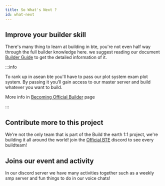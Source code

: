 ```yaml
---
title: So What's Next ?
id: what-next
---
```

## Improve your builder skill
There's many thing to learn at building in bte, you're not even half way through the full builder knowledge here.
we suggest reading our document [Builder Guide](../../../guide/builder-guide) to get the detailed information of it.

:::info

To rank up in asean bte you'll have to pass our plot system exam plot system.
By passing it you'll gain access to our master server and build whatever you want to build.

More info in [Becoming Official Builder](../../become-official) page

:::

## Contribute more to this project
We're not the only team that is part of the Build the earth 1:1 project, we're building it all around the world!
join the [Official BTE](https://discord.gg/buildtheearth) discord to see every buildteam!


## Joins our event and activity 
In our discord server we have many activities together such as a weekly smp server and fun things to do in our voice chats!